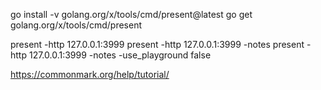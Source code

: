 go install -v golang.org/x/tools/cmd/present@latest
go get golang.org/x/tools/cmd/present

present  -http 127.0.0.1:3999
present  -http 127.0.0.1:3999 -notes
present  -http 127.0.0.1:3999 -notes -use_playground false



https://commonmark.org/help/tutorial/